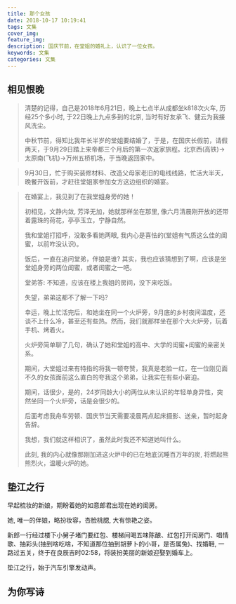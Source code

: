 ```yaml
---
title: 那个女孩
date: 2018-10-17 10:19:41
tags: 文集
cover_img:
feature_img:
description: 国庆节前，在堂姐的婚礼上，认识了一位女孩。
keywords: 文集
categories: 文集
---
```


## 相见恨晚
> 清楚的记得，自己是2018年6月21日，晚上七点半从成都坐k818次火车, 历经25个多小时, 于22日晚上九点多到的北京, 当时有好友承飞、健云为我接风洗尘。
> 
> 中秋节前，得知比我年长半岁的堂姐要结婚了，于是，在国庆长假前，请假两天，于9月29日踏上来帝都三个月后的第一次返家旅程。北京西(高铁)->太原南(飞机)->万州五桥机场，于当晚返回家中。

> 9月30日，忙于购买装修材料、改造父母家老旧的电线线路，忙活大半天，晚餐开饭前，才赶往堂姐家参加女方这边组织的婚宴。

> 在婚宴上，我见到了在我堂姐身旁的她！
> 
> 初相见，文静内敛, 芳泽无加，她就那样坐在那里, 像六月清晨刚开放的还带着露珠的荷花，亭亭玉立，宁静自然。
> 
> 我和堂姐打招呼，没敢多看她两眼, 我内心是喜怯的(堂姐有气质这么佳的闺蜜，以前咋没认识)。
> 
> 饭后，一直在追问堂弟，伴娘是谁? 其实，我也应该猜想到了啊，应该是坐堂姐身旁的两位闺蜜，或者闺蜜之一吧。
> 
> 堂弟答: 不知道，应该在楼上我姐的房间，没下来吃饭。
> 
> 失望，弟弟这都不了解一下吗?
> 
> 幸运，晚上忙活完后，和她坐在同一个火炉旁，9月底的乡村夜间温度，还谈不上什么冷，甚至还有些热。然而，我们就那样坐在那个大火炉旁，玩着手机、烤着火。
> 
> 火炉旁简单聊了几句，确认了她和堂姐的高中、大学的闺蜜+闺蜜的亲密关系。
> 
> 期间，大堂姐过来有特指的将我一顿夸赞，我真是老脸一红，在一位刚见面不久的女孩面前这么直白的夸我这个弟弟，让我实在有些小窘迫。
> 
> 期间，话很少，是的，24岁同龄大小的两位从未认识的年轻单身异性，突然坐同一个火炉旁，话是会很少的。
> 
> 后面考虑我舟车劳顿、国庆节当天需要凌晨两点起床摄影、送亲，暂时起身告辞。
> 
> 我想，我们就这样相识了，虽然此时我还不知道她叫什么。
> 
> 此刻, 我的内心就像那刚加进这火炉中的已在地底沉睡百万年的炭, 将燃起熊熊烈火，温暖火炉的她。 

## 垫江之行

早起梳妆的新娘，期盼着她的如意郎君出现在她的闺房。

她, 唯一的伴娘，略扮妆容，杏脸桃腮, 大有惊艳之姿。

新郎一行经过楼下小舅子堵门要红包、楼梯间喝五味陈酿、红包打开闺房门、唱情歌、抽彩头(抽到啥吃啥，不知道那位抽到胡萝卜的小哥，是否属兔)、找婚鞋, 一路过五关，终于在良辰吉时02:58，将装扮美丽的新娘迎娶到婚车上。

垫江之行，始于汽车引擎发动声。

## 为你写诗
